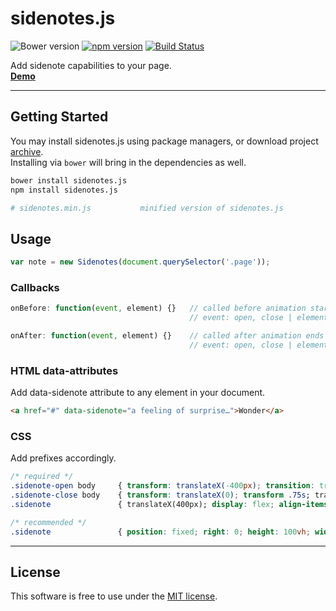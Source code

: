 # sidenotes.js
![Bower version](https://img.shields.io/bower/v/sidenotes.js.svg?style=flat)
[![npm version](https://img.shields.io/npm/v/sidenotes.js.svg?style=flat)](https://www.npmjs.com/package/sidenotes.js)
[![Build Status](https://travis-ci.org/bcorreia/sidenotes.js.svg?branch=master)](https://travis-ci.org/bcorreia/sidenotes.js)

Add sidenote capabilities to your page.<br />
[**Demo**](http://bcorreia.com/projects/sidenotes.js/src/demo.html)

---
## Getting Started
You may install sidenotes.js using package managers, or download project [archive](https://github.com/bcorreia/sidenotes.js/archive/master.zip).<br />
Installing via `bower` will bring in the dependencies as well.
```bash
bower install sidenotes.js
npm install sidenotes.js

# sidenotes.min.js           minified version of sidenotes.js
```

## Usage
```javascript
var note = new Sidenotes(document.querySelector('.page'));
```

### Callbacks
```javascript
onBefore: function(event, element) {}   // called before animation starts
                                        // event: open, close | element: panel

onAfter: function(event, element) {}    // called after animation ends
                                        // event: open, close | element: panel
```

### HTML data-attributes
Add data-sidenote attribute to any element in your document.
```html
<a href="#" data-sidenote="a feeling of surprise…">Wonder</a>
```

### CSS
Add prefixes accordingly.
```css
/* required */
.sidenote-open body     { transform: translateX(-400px); transition: transform .5s; overflow-y: hidden; }
.sidenote-close body    { transform: translateX(0); transform .75s; transition: }
.sidenote               { translateX(400px); display: flex; align-items: center; justify-content:center; }

/* recommended */
.sidenote               { position: fixed; right: 0; height: 100vh; width: 400px; border-left:1px solid #333; }
```
---

## License
This software is free to use under the [MIT license](https://github.com/bcorreia/sidenotes.js/blob/master/license.md).
